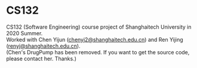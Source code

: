 # CS132
CS132 (Software Engineering) course project of Shanghaitech University in 2020 Summer.  
Worked with Chen Yijun (chenyj2@shanghaitech.edu.cn) and Ren Yijing (renyj@shanghaitech.edu.cn).   
(Chen's DrugPump has been removed. If you want to get the source code, please contact her. Thanks.)
